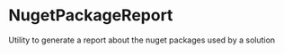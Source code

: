 NugetPackageReport
==================

Utility to generate a report about the nuget packages used by a solution
